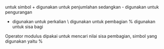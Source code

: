 untuk simbol + digunakan untuk penjumlahan
sedangkan - digunakan untuk pengurangan 
* digunakan untuk perkalian
\ digunakan untuk pembagian 
% digunakan untuk sisa bagi

Operator  modulus dipakai untuk mencari nilai sisa pembagian, simbol yang digunakan yaitu % 
